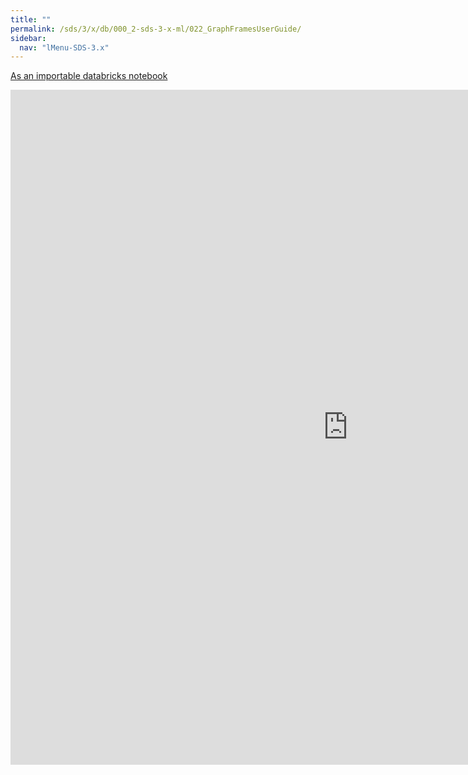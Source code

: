 ```yaml
---
title: ""
permalink: /sds/3/x/db/000_2-sds-3-x-ml/022_GraphFramesUserGuide/
sidebar:
  nav: "lMenu-SDS-3.x"
---
```


[As an importable databricks notebook](https://lamastex.github.io/scalable-data-science/sds/3/x/db/000_2-sds-3-x-ml/022_GraphFramesUserGuide.html)

<iframe src="https://lamastex.github.io/scalable-data-science/sds/3/x/db/000_2-sds-3-x-ml/022_GraphFramesUserGuide.html" width="1080" height="1080" frameborder="0"></iframe>
